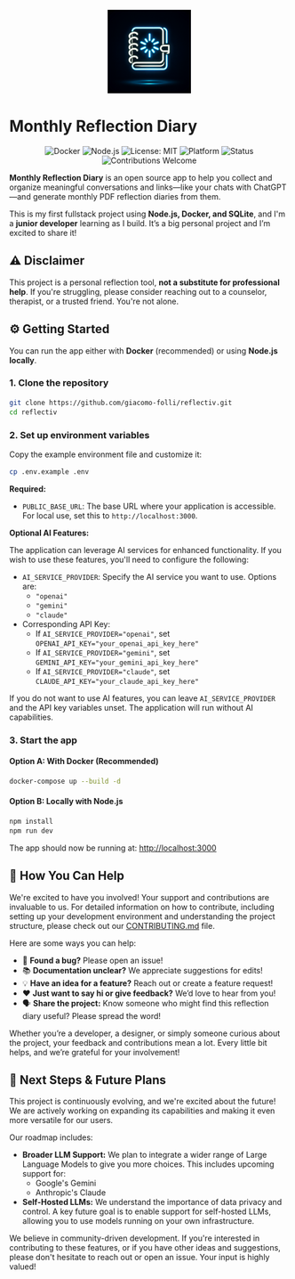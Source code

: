 <p align="center">
   <img width="150px" src="https://raw.githubusercontent.com/giacomo-folli/reflectiv/refs/heads/main/static/generated-icon.png" />
</p>

# Monthly Reflection Diary

<p align="center">
  <img src="https://img.shields.io/badge/docker-ready-blue?logo=docker" alt="Docker" />
  <img src="https://img.shields.io/badge/node.js-18.x-brightgreen?logo=node.js" alt="Node.js" />
  <img src="https://img.shields.io/badge/license-MIT-yellow.svg" alt="License: MIT" />
  <img src="https://img.shields.io/badge/platform-docker%20%7C%20node.js-lightgrey" alt="Platform" />
  <img src="https://img.shields.io/badge/status-beta-orange" alt="Status" />
  <img src="https://img.shields.io/badge/contributions-welcome-brightgreen" alt="Contributions Welcome" />
</p>


**Monthly Reflection Diary** is an open source app to help you collect and organize meaningful conversations and links—like your chats with ChatGPT—and generate monthly PDF reflection diaries from them.

This is my first fullstack project using **Node.js, Docker, and SQLite**, and I'm a **junior developer** learning as I build. It’s a big personal project and I’m excited to share it!

## ⚠️ Disclaimer

This project is a personal reflection tool, **not a substitute for professional help**. If you're struggling, please consider reaching out to a counselor, therapist, or a trusted friend. You're not alone.

## ⚙️ Getting Started

You can run the app either with **Docker** (recommended) or using **Node.js locally**.

### 1. Clone the repository

```bash
git clone https://github.com/giacomo-folli/reflectiv.git
cd reflectiv
```

### 2. Set up environment variables

Copy the example environment file and customize it:

```bash
cp .env.example .env
```

**Required:**

- `PUBLIC_BASE_URL`: The base URL where your application is accessible. For local use, set this to `http://localhost:3000`.

**Optional AI Features:**

The application can leverage AI services for enhanced functionality. If you wish to use these features, you'll need to configure the following:

- `AI_SERVICE_PROVIDER`: Specify the AI service you want to use. Options are:
    - `"openai"`
    - `"gemini"`
    - `"claude"`
- Corresponding API Key:
    - If `AI_SERVICE_PROVIDER="openai"`, set `OPENAI_API_KEY="your_openai_api_key_here"`
    - If `AI_SERVICE_PROVIDER="gemini"`, set `GEMINI_API_KEY="your_gemini_api_key_here"`
    - If `AI_SERVICE_PROVIDER="claude"`, set `CLAUDE_API_KEY="your_claude_api_key_here"`

If you do not want to use AI features, you can leave `AI_SERVICE_PROVIDER` and the API key variables unset. The application will run without AI capabilities.

### 3. Start the app

#### Option A: With Docker (Recommended)

```bash
docker-compose up --build -d
```

#### Option B: Locally with Node.js

```bash
npm install
npm run dev
```

The app should now be running at: [http://localhost:3000](http://localhost:3000)

## 🙏 How You Can Help

We're excited to have you involved! Your support and contributions are invaluable to us. For detailed information on how to contribute, including setting up your development environment and understanding the project structure, please check out our [CONTRIBUTING.md](CONTRIBUTING.md) file.

Here are some ways you can help:
- 🐛 **Found a bug?** Please open an issue!
- 📚 **Documentation unclear?** We appreciate suggestions for edits!
- 💡 **Have an idea for a feature?** Reach out or create a feature request!
- ❤️ **Just want to say hi or give feedback?** We’d love to hear from you!
- 🗣️ **Share the project:** Know someone who might find this reflection diary useful? Please spread the word!

Whether you’re a developer, a designer, or simply someone curious about the project, your feedback and contributions mean a lot. Every little bit helps, and we’re grateful for your involvement!

## 🚀 Next Steps & Future Plans

This project is continuously evolving, and we're excited about the future! We are actively working on expanding its capabilities and making it even more versatile for our users.

Our roadmap includes:

-   **Broader LLM Support:** We plan to integrate a wider range of Large Language Models to give you more choices. This includes upcoming support for:
    -   Google's Gemini
    -   Anthropic's Claude
-   **Self-Hosted LLMs:** We understand the importance of data privacy and control. A key future goal is to enable support for self-hosted LLMs, allowing you to use models running on your own infrastructure.

We believe in community-driven development. If you're interested in contributing to these features, or if you have other ideas and suggestions, please don't hesitate to reach out or open an issue. Your input is highly valued!
